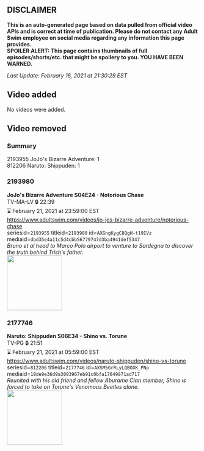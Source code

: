 ## DISCLAIMER
**This is an auto-generated page based on data pulled from official video APIs and is correct at time of publication. Please do not contact any Adult Swim employee on social media regarding any information this page provides.**  
**SPOILER ALERT: This page contains thumbnails of full episodes/shorts/etc. that might be spoilery to you. YOU HAVE BEEN WARNED.**  

_Last Update: February 16, 2021 at 21:30:29 EST_
## Video added
No videos were added.  
## Video removed
### Summary
2193955 JoJo's Bizarre Adventure: 1  
812206 Naruto: Shippuden: 1  
### 2193980
**JoJo's Bizarre Adventure S04E24 - Notorious Chase**  
TV-MA-LV 🔒 22:39  
⌛ February 21, 2021 at 23:59:00 EST  
https://www.adultswim.com/videos/jo-jos-bizarre-adventure/notorious-chase  
seriesid=`2193955` titleid=`2193980` id=`AXGngKygC8QgH-t19IVz` mediaid=`dbd35e4a11c5d4cbb56779747d3ba4941def5347`  
_Bruno et al head to Marco Polo airport to venture to Sardegna to discover the truth behind Trish's father._  
<a href="https://media.cdn.adultswim.com/uploads/20200423/thumbnails/2_204231045553-jojo_goldenwind_024.jpg"><img src="https://media.cdn.adultswim.com/uploads/20200423/thumbnails/2_204231045553-jojo_goldenwind_024.jpg" height="144px" /></a>
### 2177746
**Naruto: Shippuden S06E34 - Shino vs. Torune**  
TV-PG 🔒 21:51  
⌛ February 21, 2021 at 05:59:00 EST  
https://www.adultswim.com/videos/naruto-shippuden/shino-vs-torune  
seriesid=`812206` titleid=`2177746` id=`AXSM5GrRLyLQBOXK_PNp` mediaid=`18de9e36d9a3093967eb91c0bfa17649971ad717`  
_Reunited with his old friend and fellow Aburame Clan member, Shino is forced to take on Torune's Venomous Beetles alone._  
<a href="https://media.cdn.adultswim.com/uploads/20200914/thumbnails/2_20914953315-narutoshippuden_317_ShinovsTorune.jpg"><img src="https://media.cdn.adultswim.com/uploads/20200914/thumbnails/2_20914953315-narutoshippuden_317_ShinovsTorune.jpg" height="144px" /></a>
